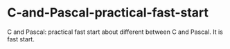 C-and-Pascal-practical-fast-start
=================================

C and Pascal: practical fast start about different between C and Pascal. It is fast start. 
